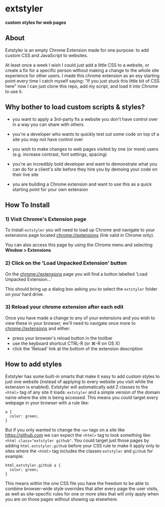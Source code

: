 # extstyler

**custom styles for web pages**

## About

Extstyler is an empty Chrome Extension made for one purpose: to add custom CSS and JavaScript to websites.

At least once a week I wish I could just add a little CSS to a website, or create a fix for a specific person without making a change to the whole site experience for other users. I made this chrome extension as an esy starting point every time I catch myself saying: "If you just stuck this little bit of CSS here" now I can just clone this repo, add my script, and load it into Chrome to use it.


## Why bother to load custom scripts & styles?

- you want to apply a 3rd-party fix a website you don't have control over in a way you can share with others

- you're a developer who wants to quickly test out some code on top of a site you may not have control over

- you wish to make changes to web pages visited by one (or more) users (e.g. increase contrast, font settings, spacing)

- you're an incredibly bold developer and want to demonstrate what you can do for a client's site before they hire you by demoing your code on their live site

- you are building a Chrome extension and want to use this as a quick starting point for your own extension


## How To Install

### 1) Visit Chrome's Extension page

To install `extstyler` you will need to load up Chrome and navigate to your extensions page located [chrome://extensions](chrome://extensions) (link valid in Chrome only).

You can also access this page by using the Chrome menu and selecting: **Window > Extensions**

### 2) Click on the 'Load Unpacked Extension' button

On the [chrome://extensions](chrome://extensions) page you will find a button labelled 'Load Unpacked Extension…'

This should bring up a dialog box asking you to select the `extstyler` folder on your hard drive.

### 3) Reload your chrome extension after each edit

Once you have made a change to any of your extensions and you wish to view these in your browser, we'll need to navigate once more to [chrome://extensions](chrome://extensions) and either:

- press your browser's reload button in the toolbar
- use the keyboard shortcut CTRL-R (or ⌘-R on OS X)
- click the 'Reload' link at the bottom of the extension description

## How to add styles

Extstyler has some built-in smarts that make it easy to add custom styles to just one website (instead of applying to every website you visit while the extension is enabled). Extstyler will automatically add 2 classes to the `<html>` tag of any site it loads: `extstyler` and a simple version of the domain name where the site is being accessed. This means you could target every webpage in your browser with a rule like:

```
a {
  color: green;
}
```

But if you only wanted to change the `<a>` tags on a site like https://github.com we can expect the `<html>` tag to look something like: `<html class="extstyler github"`. You could target just those pages by adding `html.extstyler.github` before your CSS rule to make it apply only to sites where the `<html>` tag includes the classes `extstyler` and `github` for example:

```
html.extstyler.github a {
  color: green;
}
```

This means within the one CSS file you have the freedom to be able to combine browser-wide style overrides that alter every page the user visits, as well as site-specific rules for one or more sites that will only apply when you are on those pages without showing up elsewhere.